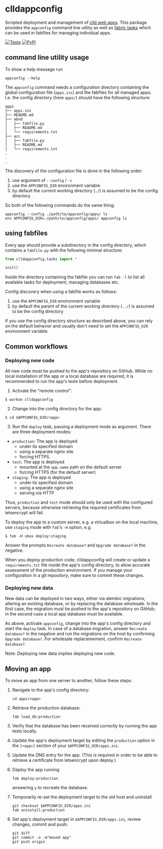 # clldappconfig

Scripted deployment and management of [clld web apps](https://github.com/clld/clld).
This package provides the `appconfig` command line utility as well as
[fabric tasks](https://github.com/mathiasertl/fabric/)
which can be used in fabfiles for managing individual apps.

[![Tests](https://github.com/dlce-eva/clldappconfig/actions/workflows/tests.yml/badge.svg)](https://github.com/dlce-eva/clldappconfig/actions/workflows/tests.yml)
[![PyPI](https://img.shields.io/pypi/v/clldappconfig.svg)](https://pypi.org/project/clldappconfig)


## command line utility usage 

To show a help message run
```
appconfig --help
```

The `appconfig` command needs a configuration directory containing the global
configuration file (`apps.ini`) and the fabfiles for all managed apps.
I.e. the config directory (here `apps/`) should have the following structure:

```
apps
├── apps.ini
├── README.md
├── abvd
│   ├── fabfile.py
│   ├── README.md
│   └── requirements.txt
├── acc
│   ├── fabfile.py
│   ├── README.md
│   └── requirements.txt
.
.
.
```

The discovery of the configuration file is done in the following order:
1.  use argument of `--config` / `-c`
2.  use the `APPCONFIG_DIR` environment variable
3.  by default the current working directory (`./`) is assumed to be the config
	directory

So both of the following commands do the same thing:
```
appconfig --config ./path/to/appconfig/apps/ ls
env APPCONFIG_DIR=./path/to/appconfig/apps/ appconfig ls
```


## using fabfiles

Every app should provide a subdirectory in the config directory, which
contains a `fabfile.py` with the following minimal structure:

```python
from clldappconfig.tasks import *

init()
```

Inside the directory containing the fabfile you can run `fab -l` to list all
available tasks for deployment, managing databases etc.

Config discovery when using a fabfile works as follows:
1.  use the `APPCONFIG_DIR` environment variable
2.  by default the parent of the current working directory (`../`) is assumed to
	be the config directory

If you use the config directory structure as described above, you can rely on
the default behavior and usually don't need to set the `APPCONFIG_DIR`
environment variable.


## Common workflows


### Deploying new code

All new code must be pushed to the app's repository on GitHub.  While no local
installation of the app or a local database are required, it is recommended to
run the app's tests before deployment.

1. Activate the "remote control":
```
$ workon clldappconfig
```

2. Change into the config directory for the app:
```
$ cd $APPCONFIG_DIR/<app>
```

3. Run the `deploy` task, passing a deployment mode as argument.
There are three deployment modes:
- `production`: The app is deployed
  - under its specified domain
  - using a separate nginx site
  - forcing HTTPS.
- `test`: The app is deployed
  - mounted at the `app.name` path on the default server
  - forcing HTTPS (for the default server)
- `staging`: The app is deployed
  - under its specified domain
  - using a separate nginx site
  - serving via HTTP

Thus, `production` and `test` mode should only be used with the configured
servers, because otherwise retrieving the required certificates from letsencrypt
will fail.

To deploy the app to a custom server, e.g. a virtualbox on the local machine,
use `staging` mode with `fab`'s `-H` option, e.g.

```
$ fab -H vbox deploy:staging
```

Answer the prompts `Recreate database?` and `Upgrade database?` in the negative.

When you deploy production code, clldappconfig will create or update a
`requirements.txt` file inside the app's config directory, to allow accurate
assessment of the production environment.  If you manage your configuration in a
git repository, make sure to commit these changes.


### Deploying new data

New data can be deployed in two ways, either via alembic migrations, altering an
existing database, or by replacing the database wholesale.  In the first case,
the migration must be pushed to the app's repository on GitHub; in the second
case a local app database must be available.

As above, activate `appconfig`, change into the app's config directory and start
the `deploy` task. In case of a database migration, answer `Recreate database?`
in the negative and run the migrations on the host by confirming `Upgrade
database?`.  For wholesale replacemement, confirm `Recreate database?`.

Note: Deploying new data implies deploying new code.


## Moving an app

To move an app from one server to another, follow these steps:

1. Navigate to the app's config directory:
   ```
   cd apps/<app>
   ```

2. Retrieve the production database:
   ```
   fab load_db:production
   ```

3. Verify that the database has been received correctly by running the app tests
   locally.

4. Update the app's deployment target by editing the `production` option in the
   `[<app>]` section of your `$APPCONFIG_DIR/apps.ini`.

5. Update the DNS entry for the app. (This is required in order to be able to
   retrieve a certificate from letsencrypt upon deploy.)

6. Deploy the app running
   ```
   fab deploy:production
   ```
   answering `y` to recreate the database.

7. Temporarily re-set the deployment target to the old host and uninstall
   ```
   git checkout $APPCONFIG_DIR/apps.ini
   fab uninstall:production
   ```

8. Set app's deployment target in `$APPCONFIG_DIR/apps.ini`, review changes, commit and push:
   ```
   git diff
   git commit -a -m"moved app"
   git push origin
   ```
